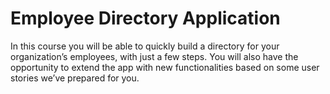 # Employee Directory Application

In this course you will be able to quickly build a directory for your organization’s employees, with just a few steps.
You will also have the opportunity to extend the app with new functionalities based on some user stories we’ve prepared for you.